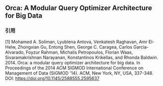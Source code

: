 ## Orca: A Modular Query Optimizer Architecture for Big Data

### 引用

[1] Mohamed A. Soliman, Lyublena Antova, Venkatesh Raghavan, Amr El-Helw, Zhongxian Gu, Entong Shen, George C. Caragea, Carlos Garcia-Alvarado, Foyzur Rahman, Michalis Petropoulos, Florian Waas, Sivaramakrishnan Narayanan, Konstantinos Krikellas, and Rhonda Baldwin. 2014. Orca: a modular query optimizer architecture for big data. In Proceedings of the 2014 ACM SIGMOD International Conference on Management of Data (SIGMOD '14). ACM, New York, NY, USA, 337-348. DOI: https://doi.org/10.1145/2588555.2595637